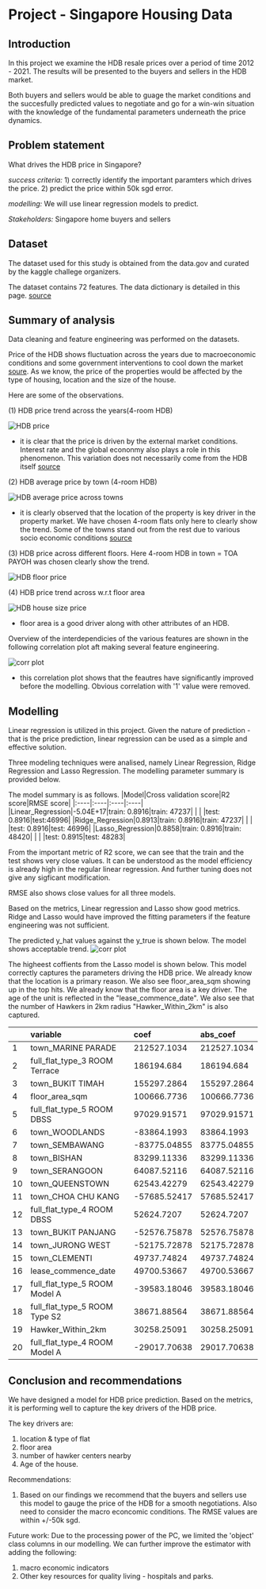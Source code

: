 # Project - Singapore Housing Data

## Introduction
In this project we examine the HDB resale prices over a period of time 2012 - 2021. The results will be presented to the buyers and sellers in the HDB market. 

Both buyers and sellers would be able to guage the market conditions and the succesfully predicted values to negotiate and go for a win-win situation with the knowledge of the fundamental parameters underneath the price dynamics.

## Problem statement
What drives the HDB price in Singapore?

*success criteria:*  1) correctly identify the important paramters which drives the price. 2) predict the price within 50k sgd error.

*modelling:* We will use linear regression models to predict.

*Stakeholders:* Singapore home buyers and sellers

## Dataset
The dataset used for this study is obtained from the data.gov and curated by the kaggle challege organizers.

The dataset contains 72 features. The data dictionary is detailed in this page. [source](https://www.kaggle.com/competitions/dsi-sg-project-2-regression-challenge-hdb-price/data)

## Summary of analysis

Data cleaning and feature engineering was performed on the datasets.

Price of the HDB shows fluctuation across the years due to macroeconomic conditions and some government interventions to cool down the market [soure](https://www.mnd.gov.sg/newsroom/press-releases/view/measures-to-cool-the-property-market). As we know, the price of the properties would be affected by the type of housing, location and the size of the house. 

Here are some of the observations.

(1) HDB price trend across the years(4-room HDB)

![HDB price](./data/output/images/trendchart_4room_flat.png)

- it is clear that the price is driven by the external market conditions. Interest rate and the global econonmy also plays a role in this phenomenon. This variation does not necessarily come from the HDB itself [source](https://www.mnd.gov.sg/newsroom/press-releases/view/measures-to-cool-the-property-market)

(2) HDB average price by town (4-room HDB)

![HDB average price across towns](./data/output/images/barchartbytown_4room_flat.png)

- it is clearly observed that the location of the property is key driver in the property market. We have chosen 4-room flats only here to clearly show the trend. Some of the towns stand out from the rest due to various socio economic conditions [source](https://www.channelnewsasia.com/singapore/rents-increase-singapore-tenants-alternatives-3245521)


(3) HDB price across different floors. Here 4-room HDB in town = TOA PAYOH was chosen clearly show the trend.

![HDB floor price](./data/output/images/barchart_by_floor_4room_flat.png)

(4) HDB price trend across w.r.t floor area

![HDB house size price](./data/output/images/pricevs_floor_size.png)

- floor area is a good driver along with other attributes of an HDB.


Overview of the interdependicies of the various features are shown in the following correlation plot aft making several feature engineering.

![corr plot](./data/output/images/corr()plot.png)

- this correlation plot shows that the feautres have significantly improved before the modelling. Obvious correlation with '1' value were removed.

## Modelling

Linear regression is utilized in this project. Given the nature of prediction - that is the price prediction, linear regression can be used as a simple and effective solution. 

Three modeling techniques were analised, namely Linear Regression, Ridge Regression and Lasso Regression. The modelling parameter summary is provided below.

The model summary is as follows. 
|Model|Cross validation score|R2 score|RMSE score|
|:----|:----|:----|:----|
|Linear_Regression|-5.04E+17|train: 0.8916|train: 47237|
| | |test: 0.8916|test:46996|
|Ridge_Regression|0.8913|train: 0.8916|train: 47237|
| | |test: 0.8916|test: 46996|
|Lasso_Regression|0.8858|train: 0.8916|train: 48420|
| | |test: 0.8915|test: 48283|

From the important metric of R2 score, we can see that the train and the test shows very close values. It can be understood as the model efficiency is already high in the regular linear regression. And further tuning does not give any sigficant modification.

RMSE also shows close values for all three models.

Based on the metrics, Linear regression and Lasso show good metrics. Ridge and Lasso would have improved the fitting parameters if the feature engineering was not sufficient.

The  predicted y_hat values against the y_true is shown below. The model shows acceptable trend.
![corr plot](./data/output/images/predicted_vs_test.png)


The higheest coffients from the Lasso model is shown below. This model correctly captures the parameters driving the HDB price. We already know that the location is a primary reason. We also see floor_area_sqm showing up in the top hits. We already know that the floor area is a key driver. The age of the unit is reflected in the "lease_commence_date". 
We also see that the number of Hawkers in 2km radius "Hawker_Within_2km" is also captured.

| |variable|coef|abs_coef|
|:----|:----|:----|:----|
|1|town_MARINE PARADE|212527.1034|212527.1034|
|2|full_flat_type_3 ROOM Terrace|186194.684|186194.684|
|3|town_BUKIT TIMAH|155297.2864|155297.2864|
|4|floor_area_sqm|100666.7736|100666.7736|
|5|full_flat_type_5 ROOM DBSS|97029.91571|97029.91571|
|6|town_WOODLANDS|-83864.1993|83864.1993|
|7|town_SEMBAWANG|-83775.04855|83775.04855|
|8|town_BISHAN|83299.11336|83299.11336|
|9|town_SERANGOON|64087.52116|64087.52116|
|10|town_QUEENSTOWN|62543.42279|62543.42279|
|11|town_CHOA CHU KANG|-57685.52417|57685.52417|
|12|full_flat_type_4 ROOM DBSS|52624.7207|52624.7207|
|13|town_BUKIT PANJANG|-52576.75878|52576.75878|
|14|town_JURONG WEST|-52175.72878|52175.72878|
|15|town_CLEMENTI|49737.74824|49737.74824|
|16|lease_commence_date|49700.53667|49700.53667|
|17|full_flat_type_5 ROOM Model A|-39583.18046|39583.18046|
|18|full_flat_type_5 ROOM Type S2|38671.88564|38671.88564|
|19|Hawker_Within_2km|30258.25091|30258.25091|
|20|full_flat_type_4 ROOM Model A|-29017.70638|29017.70638|


## Conclusion and recommendations

We have designed a model for HDB price prediction. Based on the metrics, it is performing well to capture the key drivers of the HDB price.

The key drivers are:
1) location & type of flat
2) floor area
3) number of hawker centers nearby 
4) Age of the house.


Recommendations:
1) Based on our findings we recommend that the buyers and sellers use this model to gauge the price of the HDB for a smooth negotiations. Also need to consider the macro econcomic conditions. The RMSE values are within +/-50k sgd.

Future work:
Due to the processing power of the PC, we limited the 'object' class columns in our modelling. We can further improve the estimator with adding the following:
1) macro economic indicators 
2) Other key resources for quality living - hospitals and parks.





